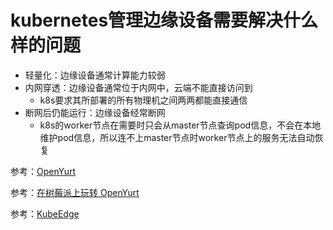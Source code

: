 # kubernetes管理边缘设备需要解决什么样的问题

* 轻量化：边缘设备通常计算能力较弱
* 内网穿透：边缘设备通常位于内网中，云端不能直接访问到
  * k8s要求其所部署的所有物理机之间两两都能直接通信
* 断网后仍能运行：边缘设备经常断网
  * k8s的worker节点在需要时只会从master节点查询pod信息，不会在本地维护pod信息，所以连不上master节点时worker节点上的服务无法自动恢复


参考：[OpenYurt](https://openyurt.io/zh-cn/index.html)

参考：[在树莓派上玩转 OpenYurt](https://openyurt.io/zh-cn/blog/Play_with_Openyurt_on_Raspberry_Pi.html)

参考：[KubeEdge](https://kubeedge.io/zh/)
